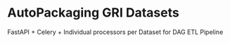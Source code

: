 # AutoPackaging GRI Datasets

FastAPI + Celery + Individual processors per Dataset for DAG ETL Pipeline

